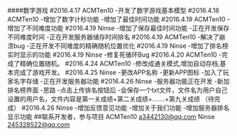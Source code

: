####数字游戏 
#2016.4.17  ACMTen10
-开发了数字游戏基本模型
#2016.4.18  ACMTen10
-增加了数字计秒功能
-增加了最佳时间功能
#2016.4.19  ACMTen10
-增加了不同难度功能
#2016.4.19  Ninse
-增加了保存最佳时间功能
-正在开发保存不同难度时间
-正在开发服务器储存时间排名
#2016.4.19 ACMTen10
-解决了崩溃bug
-正在开发不同难度的精确随机位置优化
#2016.4.19  Ninse
-增加了排名榜实时显示的功能
#2016.4.19 Ninse
-修复死循环Bug
#2016.4.20 ACMTen10
-完成了精确位置随机。
#2016.4.24 ACMTen10
-修改成通关模式,增加自动存档,基本完成了游戏开发。
#2016.4.25 Ninse
-更改APP名称
-更新APP图标
-加入了玩家名字存储
-正在开发服务器功能
#2016.4.26 Ninse 
-服务器功能正在开发
-新加排名榜界面
-思路
-点击上传排名按钮后
-会保存一个txt文件，文件名为用户自己设置的用户名，文件内容是第一关成绩+第二关成绩+.......+第九关成绩 （待完成）
#2016.4.26 Ninse
-增加反馈意见功能
-增加关于我们功能
-增加服务器排名显示功能
##联系开发者，参与项目
ACMTen10   a3442130@qq.com
Ninse      245328522@qq.com
